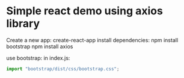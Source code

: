 # Simple react demo using axios library

Create a new app: create-react-app
install dependencies:
npm install bootstrap
npm install axios

use bootstrap: in index.js:
```javascript
import "bootstrap/dist/css/bootstrap.css";
```









